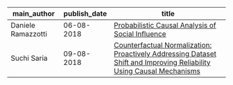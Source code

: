 main_author|publish_date|title
---|---|---
Daniele Ramazzotti|06-08-2018|[Probabilistic Causal Analysis of Social Influence](http://arxiv.org/abs/1808.02129v1)
Suchi Saria|09-08-2018|[Counterfactual Normalization: Proactively Addressing Dataset Shift and   Improving Reliability Using Causal Mechanisms](http://arxiv.org/abs/1808.03253v1)
